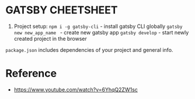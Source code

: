 # GATSBY CHEETSHEET

1. Project setup:
``npm i -g gatsby-cli`` - install gatsby CLI globally
``gatsby new new_app_name `` -  create new gatsby app
``gatsby develop`` - start newly created project in the browser

``package.json`` includes dependencies of your project and general info.


# Reference
- https://www.youtube.com/watch?v=6YhqQ2ZW1sc
